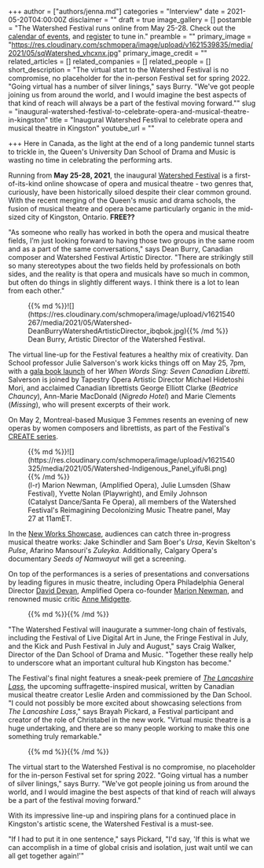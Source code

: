 +++
author = ["authors/jenna.md"]
categories = "Interview"
date = 2021-05-20T04:00:00Z
disclaimer = ""
draft = true
image_gallery = []
postamble = "The Watershed Festival runs online from May 25-28. Check out the [calendar of events](https://www.watershedmusictheatre.com/festivalschedule), and [register](https://events.eply.com/WatershedFestival) to tune in."
preamble = ""
primary_image = "https://res.cloudinary.com/schmopera/image/upload/v1621539835/media/2021/05/sqWatershed_vhcxnx.jpg"
primary_image_credit = ""
related_articles = []
related_companies = []
related_people = []
short_description = "The virtual start to the Watershed Festival is no compromise, no placeholder for the in-person Festival set for spring 2022. \"Going virtual has a number of silver linings,\" says Burry. \"We've got people joining us from around the world, and I would imagine the best aspects of that kind of reach will always be a part of the festival moving forward.\""
slug = "inaugural-watershed-festival-to-celebrate-opera-and-musical-theatre-in-kingston"
title = "Inaugural Watershed Festival to celebrate opera and musical theatre in Kingston"
youtube_url = ""

+++
Here in Canada, as the light at the end of a long pandemic tunnel starts to trickle in, the Queen's University Dan School of Drama and Music is wasting no time in celebrating the performing arts.

Running from **May 25-28, 2021**, the inaugural [Watershed Festival](https://www.watershedmusictheatre.com/) is a first-of-its-kind online showcase of opera and musical theatre - two genres that, curiously, have been historically siloed despite their clear common ground. With the recent merging of the Queen's music and drama schools, the fusion of musical theatre and opera became particularly organic in the mid-sized city of Kingston, Ontario. **FREE??**

"As someone who really has worked in both the opera and musical theatre fields, I’m just looking forward to having those two groups in the same room and as a part of the same conversations," says Dean Burry, Canadian composer and Watershed Festival Artistic Director. "There are strikingly still so many stereotypes about the two fields held by professionals on both sides, and the reality is that opera and musicals have so much in common, but often do things in slightly different ways.  I think there is a lot to lean from each other."

<figure data-type="image">{{% md %}}![](https://res.cloudinary.com/schmopera/image/upload/v1621540267/media/2021/05/Watershed-DeanBurryWatershedArtisticDirector_ibqbok.jpg){{% /md %}}

<figcaption>Dean Burry, Artistic Director of the Watershed Festival.</figcaption>

</figure>

The virtual line-up for the Festival features a healthy mix of creativity. Dan School professor Julie Salverson's work kicks things off on May 25, 7pm, with a [gala book launch](https://www.watershedmusictheatre.com/galabooklaunch) of her _When Words Sing: Seven Canadian Libretti_. Salverson is joined by Tapestry Opera Artistic Director Michael Hidetoshi Mori, and acclaimed Canadian librettists George Elliott Clarke (_Beatrice Chauncy_), Ann-Marie MacDonald (_Nigredo Hotel_) and Marie Clements (_Missing_), who will present excerpts of their work.

On May 2, Montreal-based Musique 3 Femmes resents an evening of new operas by women composers and librettists, as part of the Festival's [CREATE series](https://www.watershedmusictheatre.com/musique-3-femmes).

<figure data-type="image">{{% md %}}![](https://res.cloudinary.com/schmopera/image/upload/v1621540325/media/2021/05/Watershed-Indigenous_Panel_yifu8i.png){{% /md %}}

<figcaption>(l-r) Marion Newman, (Amplified Opera), Julie Lumsden (Shaw Festival), Yvette Nolan (Playwright), and Emily Johnson (Catalyst Dance/Santa Fe Opera), all members of the Watershed Festival's Reimagining Decolonizing Music Theatre panel, May 27 at 11amET.</figcaption>

</figure>

In the [New Works Showcase](https://www.watershedmusictheatre.com/newworksshowcase), audiences can catch three in-progress musical theatre works: Jake Schindler and Sam Boer's _Ursa_, Kevin Skelton's _Pulse_, Afarino Mansouri's _Zuleyka_. Additionally, Calgary Opera's documentary _Seeds of Namwayut_ will get a screening.

On top of the performances is a series of presentations and conversations by leading figures in music theatre, including Opera Philadelphia General Director [David Devan](https://www.operaphila.org/about/our-people/leadership/david-b-devan/), Amplified Opera co-founder [Marion Newman](https://www.amplifiedopera.com/marion-newman), and renowned music critic [Anne Midgette](https://anchor.fm/tewbop/episodes/Anne-Midgette-Art-Is-Not-the-Institutions-eiur6g).

<figure data-type="image">{{% md %}}{{% /md %}}

<figcaption></figcaption>

</figure>

"The Watershed Festival will inaugurate a summer-long chain of festivals, including the Festival of Live Digital Art in June, the Fringe Festival in July, and the Kick and Push Festival in July and August," says Craig Walker, Director of the Dan School of Drama and Music. "Together these really help to underscore what an important cultural hub Kingston has become."

The Festival's final night features a sneak-peek premiere of [_The Lancashire Lass_](https://www.watershedmusictheatre.com/thelancashirelass), the upcoming suffragette-inspired musical, written by Canadian musical theatre creator Leslie Arden and commissioned by the Dan School. "I could not possibly be more excited about showcasing selections from _The Lancashire Lass_," says Brayah Pickard, a Festival participant and creator of the role of Christabel in the new work. "Virtual music theatre is a huge undertaking, and there are so many people working to make this one something truly remarkable."

<figure data-type="image">{{% md %}}{{% /md %}}

<figcaption></figcaption>

</figure>

The virtual start to the Watershed Festival is no compromise, no placeholder for the in-person Festival set for spring 2022. "Going virtual has a number of silver linings," says Burry. "We've got people joining us from around the world, and I would imagine the best aspects of that kind of reach will always be a part of the festival moving forward."

With its impressive line-up and inspiring plans for a continued place in Kingston's artistic scene, the Watershed Festival is a must-see.

"If I had to put it in one sentence," says Pickard, "I'd say, 'If this is what we can accomplish in a time of global crisis and isolation, just wait until we can all get together again!'"